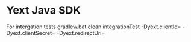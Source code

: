 # Yext Java SDK

For intergation tests
gradlew.bat clean integrationTest -Dyext.clientId=<clientId> -Dyext.clientSecret=<clientSecret> -Dyext.redirectUri=<redirectUri>